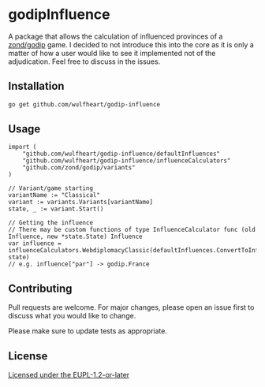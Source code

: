 # godipInfluence

A package that allows the calculation of influenced provinces of a [zond/godip](https://github.com/zond/godip) game. I decided to not introduce this into the core as it is only a matter of how a user would like to see it implemented not of the adjudication. Feel free to discuss in the issues.

## Installation

```bash
go get github.com/wulfheart/godip-influence
```

## Usage

```golang
import (
	"github.com/wulfheart/godip-influence/defaultInfluences"
	"github.com/wulfheart/godip-influence/influenceCalculators"
	"github.com/zond/godip/variants"
)

// Variant/game starting
variantName := "Classical"
variant := variants.Variants[variantName]
state, _ := variant.Start()

// Getting the influence
// There may be custom functions of type InfluenceCalculator func (old Influence, new *state.State) Influence
var influence = influenceCalculators.WebdiplomacyClassic(defaultInfluences.ConvertToInfluence(defaultInfluences.Classical), state)
// e.g. influence["par"] -> godip.France
```

## Contributing
Pull requests are welcome. For major changes, please open an issue first to discuss what you would like to change.

Please make sure to update tests as appropriate.

## License
[Licensed under the EUPL-1.2-or-later](https://choosealicense.com/licenses/eupl-1.2/)